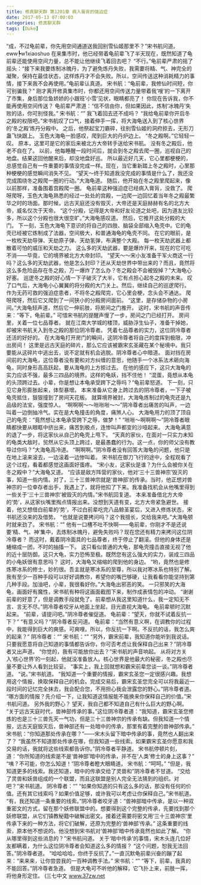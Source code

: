 ```yaml
---
title: 修真聊天群 第1201章 病入膏肓的强迫症
date: 2017-05-13 07:00:03
categories: 修真聊天群
tags: [Duke]
---
```


“成，不过龟前辈，你先用空间通道送我回别雪仙姬那里不？”宋书航问道。eww┡w1xiaoshuo
在来集市时，他已经带着龟前辈飞了半天现在，既然知道了龟前辈还能使用空间力量，总不能让他继续飞着回去吧？
“不行。”龟前辈严肃的摇了摇头：“接下来我要炼制冰魄丹，为了避免炼丹失败，我需要将精、气、神完全的凝聚，保持在最佳状态，这样炼丹才不会失败。所以，空间传送这种消耗精力的事情，接下来我不会再使用。”龟前辈认真道。
宋书航：“龟前辈，我修仙时间短，你可别骗我？”
刚才离开修真集市时，你都还用空间传送力量带着我‘嗖’的一下离开了市集，身后那位鱼娇娇的小跟班‘小雪’见状，眼睛都亮了！
你现在告诉我，你不能再使用空间传送？
龟前辈严肃道：“信不信由你，但如果因此，炼制‘冰魄丹’失败的话，你可别怪我。”
宋书航：“”
我飞着回去还不成吗？
“我给龟前辈你开启冬之殿的权限吧。”宋书航叹了口气，接着伸手一挥，将大海龟送入到了核心世界的‘冬之殿’炼丹分殿中。
之后，他祭起宝刀霸碎，往别雪仙姬的洞府掠去，无形刀蛊飞快跟上。
玉色大海龟一脸感叹，爬到巨大的丹炉边上。
“冬之殿啊。”它轻轻一叹。
原本，这里可是它的家后来被北方大帝转手送给宋书航。
没有冬之殿后，他老不自在了。
以前，他每睡醒一段时间后，就会到冬之殿去爬一圈，巡视自己的地盘。结果这回他醒来后，却没地盘好巡。
所以最近好几天，它心里都梗梗的，总感觉自己有一件重要的事情没完成一样。现在，当它重新踏上冬之殿时，心里那种梗梗的感觉瞬间消失不见。
“望天～终于知道我没完成的事情是什么了，我还没完成围绕冬之殿爬一圈的行动。”大海龟道。
随后，他开始在冬之殿里爬起来，像以前那样，准备围着宫殿爬一圈。
龟前辈这种强迫症已经病入膏肓，没救了。
爬呀爬呀，玉色大海龟熟悉的经过一处处的宫殿，一边爬一边回忆着当年冬之殿最繁华之时的场面。那时候，远古天庭还没有毁灭，大帝还是天庭赫赫有名的北方大帝，威名仅次于天帝。
“这个分殿，记得是大帝和好友论道之处吧，因为道友比较多，所以这个分殿也很大很空旷。”大海龟感叹道。
然后，它推开这处分殿的大门。
下一刻，玉色大海龟下意识的将自己的四肢、脑袋全部缩入龟壳中。它的龟壳已经被它炼制成了法器，空间极大，和普通海龟的龟壳不同。
在它的眼前，是一枚枚天劫导弹、天劫原子弹、天劫氢弹，布满整个大殿。
每一枚天劫武器上都散着可怕的威压和天劫之力。
这么多的天劫武器，要是爆炸开来，现在的它可吃不消——毕竟，它的境界被北方大帝封印。
“望天～～宋小友准备干军火商这一行吗？这么多的天劫武器，他是怎么封印？还从天劫世界中带出来的？而且，竟然将这么多危险品存在冬之殿，万一爆炸了怎么办？冬之殿会不会被毁掉？”大海龟心好塞。
巡逻冬之殿的好心情一下子破灭了大半，它有点担心起冬之殿的未来。
叹了口气后，大海龟小心翼翼的将分殿的大门关上。然后，继续自己的巡逻爬行。
作为无药可救的强迫症患者，不将冬之殿爬完，它心里会梗，念头会不通达。
爬呀爬呀，然后它又爬到了一间狭小的分殿房间面前。
“这里，是存储杂物的小房间。”大海龟轻声道，然后它一伸前肢，将房间之门推开。
这时，宋书航的声音传来：“等下，龟前辈。”
可惜宋书航的提醒声慢了一步，房间之门已经打开。
房间里，关着一位七品尊者。
就在江南大学城的楼顶，威胁浮生仙子，准备干掉她，却被宋书航关入到冬之殿的那位阴冷尊者。
凭着七品尊者的实力，这位阴冷尊者还活的好好的。
在大海龟打开房门的瞬间，这阴冷尊者将自己的度挥到极限，冲出房间！
这里是远古天庭的碎片，那么它应该被霸宋玄圣藏在某个秘境中。我只要能从这碎片中逃出去，说不定就有机会逃脱。阴冷尊者心中暗道。
面对挡在房间前的大海龟，这位尊者没有要和对方纠缠的意思，他随手一个冰系法术砸向海龟，同时身形高高跃起，要从海龟的上方掠过去。
在他的感应下，这只大海龟的实力应该不强，最多三四品的境界。这样的龟妖，挡不住他！
“混蛋，竟想从本龟的头顶跨过去。小辈，你是想让本龟承受跨下之辱吗？”龟前辈怒道。
下一刻，只见它身形膨胀起来，体型暴增。
本来准备从它身上跨过去的阴冷尊者，一下子被龟壳抵住，狠狠撞到了房间天花板。
就算境界被封，大海龟炼制过的龟壳还是九品级的法宝，强度惊人。
“啊啊啊～～咝咝咝～～”阴冷尊者出痛苦的叫声，一边叫着一边倒抽冷气。实在是大龟撞击的角度，痛煞人心。
大海龟用力的顶了顶自己的龟壳：“竟然想让本龟承受跨下之辱，做梦！”
“咝咝～啊啊啊～”阴冷尊者眼睛都快要从眼眶中挤出来，痛苦到极点，连惨叫声都变的沙哑起来。
大海龟满意的退了一步，将这家伙从自己的龟壳上甩下。
“天真的家伙，在面对一只实力未知的龟类大敌时，贸然从它头顶上跨过，是最愚蠢的行为。这一点，你的师父没有教导过你吗？”大海龟高冷道。
“啊啊啊。”阴冷尊者没有回答大海龟的问题，他只是在地上滚来滚去，一边滚着一边惨叫着。
宋书航在御刀飞行的途中，全程观看了这个过程，看着都感觉这画面好蛋疼。
“宋小友，这家伙是谁？为什么会被你关在冬之殿中？”大海龟又道。
“应该是敌方阵营的家伙，他对‘三十三兽神宗’毁灭的事，知道一些内情。对了，三十三兽神宗就是‘兽神部’的传承。当时，他正想对兽神宗的一位幸存者出手，我遇上了，就将他扣了下来。我准备找机会从他嘴里得到一些关于‘三十三兽神宗’被毁灭的内情。”宋书航回复道。
本来准备借北方大帝的‘势’，从这家伙嘴里掏点情报出来。没想到天道有变，北方大帝紧急避世。
接着，他又想借白前辈的‘势’，不过白前辈吃完八品鲸圣宴后，又进入修炼状态，宋书航还没来的及借势。
“也就是说要拷问吗？这个我擅长，交给我来吧。”大海龟顿时就来劲了。
宋书航：“”
他有一口槽不吐不快啊——龟前辈，你刚才不是还说要‘精、气、神’集中，去炼制冰魄丹，避免失败吗？现在您还有精力来拷问这位阴冷尊者？
而这时，戴着阴冷面具的七品尊者，终于停止了翻滚。但他的身体还是蜷缩成一团，不时的抽搐一下。
这只看似普通的大龟，那龟壳撞击直接无视了他的近十层防御。这只大龟，实力恐怖至极。既然您有这么强大的实力，装成三四品的小龟妖很有意思吗？
这时，大海龟又缩缩的爬到他的身边。
“哟，竟然也是修炼寒冰系的修士，妙的很。吾主就是寒冰系的至尊，所以我对寒冰系也特别了解。我有至少一百种手段可以好好调教你，希望你的嘴巴够硬，让我看看你能坚持到第几种手段。加油吧，小辈，我很看好你。”大海龟出邪恶的笑。
一只邪笑的大海龟，画面好有魔性，宋书航有种将这画面截图下来，制作成表情包的冲动。
“谢谢前辈的好意了，但是调教手段就免了。前辈想从我这里知道什么，我一定知无不言、言无不尽。”阴冷尊者咬牙从地面上坐起，目光直视大海龟。
龟前辈顿时沉默起来。
“前辈，请提问吧。”阴冷尊者催促道。
龟前辈：“望天，你就不试着反抗一下？”
“有意义吗？”阴冷尊者反问道。
龟前辈：“当然有意义啊，在调教你的过程中，我能得到巨大的爽感。可爽哩。所以，你反抗一下啊。不反抗的话，我怎么爽的起来？”
阴冷尊者：“”
宋书航：“”
“另外，霸宋前辈，我知道你能听到我说话。只要我愿意将自己知道的事情都告诉你，你可否考虑让我保释自己出来？”阴冷尊者又出声道。
“你觉的，我有可能放你出去？”宋书航的声音响起。
从将对方关入‘核心世界’的一刻起，他就没准备放人。核心世界是他最大的秘密，冬之殿也尽量不要让外人看到比较妥。
“事实上，我上回就想和霸宋前辈您谈一谈。”阴冷尊者道。
“说。”宋书航道。
“我知道一个重要的情报，霸宋玄圣您一定很感兴趣。我想用这个情报，换取保释自己的机会。完成交易后，霸宋玄圣您完全可以将我最近一段时间的记忆完全抹去，我会配合您，不用担心我会泄露您的野心。”阴冷尊者道。
“哪方面的情报？先介绍一下，让我知道这情报能不能换来你保释自己的价值。”宋书航问道。
另外我的野心？
望天，我自己都不知道自己有什么巨大的野心啊。
“关于远古天庭时代，兽神部传承的事。”这位阴冷尊者道：“我知道，霸宋玄圣您修炼的也是三十三兽先天一气功，但是三十三兽神宗的传承有缺。但我知道一个情报，远古天庭毁灭后，兽神部还有一处暗中的传承，那里有着完整的兽神部传承。”
宋书航：“你知道那处传承在哪？”——宋木头留下暗中传承的事，竟然也人翻出来了？
“我虽然不知道那处传承在哪，但我知道一些线索。如果霸宋玄圣你愿意和我交易的话，我就将这些线索都告诉你。”阴冷尊者平静道。
宋书航停顿片刻，道：“你所知道的线索是不是‘兽神部’暗中的传承，并不在‘人类’修士的身上这事？”
“咦？不可能，你怎么知道！”阴冷尊者瞪大眼睛道。
宋书航：“呵呵。”
“但是，我知道更多的线索。我还知道，暗中的传承交给了灵兽和”阴冷尊者不甘道。
“交给了灵兽和妖兽组成的一个联盟，而且这联盟是别人完全无法猜到的组织。对吧？”宋书航道。
阴冷尊者：“”
“如果你知道的只有这么多的话，那没有任何的价值。还有其它线索吗？如果价值足够，或许我可以考虑让你保释自己。”宋书航道。
“有，我还知道一条重要的线索。”阴冷尊者咬牙道：“兽神部暗中传承，是以一种双重密文的方式，留在那个妖修联盟中的。想要得到这个完整的传承，先要找到那个妖修联盟，从它们镇教秘籍中破解出密文。接着还需要将密文用‘三十三兽神宗’里传承下来的一种方法，将它们破解，还原为完整的‘兽神部’传承。”
这条重要的线索，原本他不想说的。他没想到宋书航对‘兽神部’暗中传承竟然也如此了解。
“你从哪里得到这些消息的？”宋书航问道。
关于‘暗中传承’的事情，宋木头连几位好友都瞒着，为什么这位阴冷尊者会知道这么多的情报？
“这个问题，恕我无法回答。”阴冷尊者道。
“哈哈哈哈，你终于反抗了。”一直沉默龟前辈兴奋的蹦了起来：“来来来，让你尝尝我的一百种调教手法。”
宋书航：“”
“等下，前辈，我真的不能回答。”阴冷尊者急道。
但是大龟可不听他的解释，它飞扑上来，前肢一挥，将他身形定住。
(三七中文 www.37zw.net
